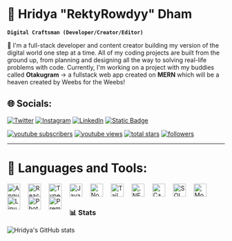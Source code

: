 # 🗿 Hridya "RektyRowdyy" Dham

**`Digital Craftsman (Developer/Creator/Editor)`**

🔭 I'm a full-stack developer and content creator building my version of the digital world one step at a time. All of my coding projects are built from the ground up, from planning and designing all the way to solving real-life problems with code. Currently, I'm working on a project with my buddies called **Otakugram** -> a fullstack web app created on **MERN** which will be a heaven created by Weebs for the Weebs!

## 🌐 Socials:
[![Twitter](https://img.shields.io/badge/Twitter-%231DA1F2.svg?logo=Twitter&logoColor=white)](https://twitter.com/RektyRowdyy) [![Instagram](https://img.shields.io/badge/Instagram-%23E4405F.svg?logo=Instagram&logoColor=white)](https://www.instagram.com/rektyrowdyyval/) [![LinkedIn](https://img.shields.io/badge/LinkedIn-%230077B5.svg?logo=linkedin&logoColor=white)](https://www.linkedin.com/in/hridya-dham-7727ba232/)
[![Static Badge](https://img.shields.io/badge/Resume-%238A2BE2)](https://drive.google.com/file/d/1avEkhg_MD-Rok7Kbu5CZ3f6yCWcXo26g/view?usp=sharing) 

<p align="left">
  <a href="https://www.youtube.com/c/RektyRowdyy?sub_confirmation=1">
    <img alt="youtube subscribers" title="Subscribe to my YouTube channel" src="https://custom-icon-badges.demolab.com/youtube/channel/subscribers/UC2m48Tuw90uYDrnVzO51Qbw?color=%23E05D44&label=SUBSCRIBE&logo=video&logoColor=white&style=for-the-badge&labelColor=CE4630"/></a>
  <a href="https://www.youtube.com/rektyrowdyy">
    <img alt="youtube views" title="YouTube views" src="https://custom-icon-badges.demolab.com/youtube/channel/views/UC2m48Tuw90uYDrnVzO51Qbw?color=%23E1AD0E&logo=eye&logoColor=white&style=for-the-badge&labelColor=C79600"/></a> 
  <a href="https://github.com/RektyRowdyy?tab=repositories&sort=stargazers">
    <img alt="total stars" title="Total stars on GitHub" src="https://custom-icon-badges.demolab.com/github/stars/RektyRowdyy?color=55960c&style=for-the-badge&labelColor=488207&logo=star"/></a>
  <a href="https://github.com/RektyRowdyy?tab=followers">
    <img alt="followers" title="Follow me on Github" src="https://custom-icon-badges.demolab.com/github/followers/RektyRowdyy?color=236ad3&labelColor=1155ba&style=for-the-badge&logo=person-add&label=Follow&logoColor=white"/></a>
</p>

---

# 🧰 Languages and Tools:

<img align="left" alt="Angular" width="30px" style="padding-right:15px;" src="https://cdn.jsdelivr.net/gh/devicons/devicon@latest/icons/angular/angular-original.svg"/>
<img align="left" alt="React" width="30px" style="padding-right:15px;" src="https://cdn.jsdelivr.net/gh/devicons/devicon@latest/icons/react/react-original.svg"/>
<img align="left" alt="TypeScript" width="30px" style="padding-right:15px;" src="https://cdn.jsdelivr.net/gh/devicons/devicon@latest/icons/typescript/typescript-original.svg"/>
<img align="left" alt="JavaScript" width="30px" style="padding-right:15px;" src="https://cdn.jsdelivr.net/gh/devicons/devicon@latest/icons/javascript/javascript-original.svg"/>
<img align="left" alt="NodeJs" width="30px" style="padding-right:15px;" src="https://cdn.jsdelivr.net/gh/devicons/devicon@latest/icons/nodejs/nodejs-original.svg"/>
<img align="left" alt="TailwindCSS" width="30px" style="padding-right:15px;" src="https://cdn.jsdelivr.net/gh/devicons/devicon@latest/icons/tailwindcss/tailwindcss-original.svg"/>
<img align="left" alt=".NET" width="30px" style="padding-right:15px;" src="https://cdn.jsdelivr.net/gh/devicons/devicon@latest/icons/dot-net/dot-net-plain-wordmark.svg"/>
<img align="left" alt="C++" width="30px" style="padding-right:15px;" src="https://cdn.jsdelivr.net/gh/devicons/devicon@latest/icons/cplusplus/cplusplus-original.svg"/>
<img align="left" alt="SQL" width="30px" style="padding-right:15px;" src="https://cdn.jsdelivr.net/gh/devicons/devicon@latest/icons/azuresqldatabase/azuresqldatabase-original.svg"/>
<img align="left" alt="MongoDB" width="30px" style="padding-right:15px;" src="https://cdn.jsdelivr.net/gh/devicons/devicon@latest/icons/mongodb/mongodb-original.svg"/>
<img align="left" alt="Linux" width="30px" style="padding-right:15px;" src="https://cdn.jsdelivr.net/gh/devicons/devicon@latest/icons/linux/linux-original.svg"/>
<img align="left" alt="Photoshop" width="30px" style="padding-right:15px;" src="https://cdn.jsdelivr.net/gh/devicons/devicon@latest/icons/photoshop/photoshop-original.svg"/>
<img align="left" alt="Premier Pro" width="30px" style="padding-right:15px;" src="https://cdn.jsdelivr.net/gh/devicons/devicon@latest/icons/premierepro/premierepro-original.svg"/>

<br />

#

### 📊 Stats
![Hridya's GitHub stats](https://github-readme-stats.vercel.app/api?username=rektyrowdyy&show_icons=true&theme=gruvbox)





